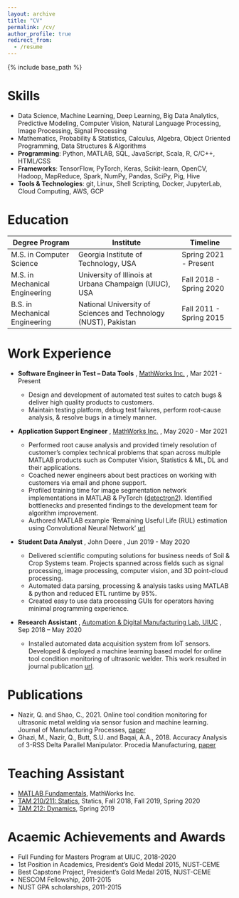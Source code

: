 ```yaml
---
layout: archive
title: "CV"
permalink: /cv/
author_profile: true
redirect_from:
  - /resume
---
```


{% include base_path %}

Skills
======
* Data Science, Machine Learning, Deep Learning, Big Data Analytics, Predictive Modeling, Computer Vision, Natural Language Processing, Image Processing, Signal Processing
* Mathematics, Probability & Statistics, Calculus, Algebra, Object Oriented Programming, Data Structures & Algorithms
* **Programming**: Python, MATLAB, SQL, JavaScript, Scala, R, C/C++, HTML/CSS
* **Frameworks**: TensorFlow, PyTorch, Keras, Scikit-learn, OpenCV, Hadoop, MapReduce, Spark, NumPy, Pandas, SciPy, Pig, Hive
* **Tools & Technologies**: git, Linux, Shell Scripting, Docker, JupyterLab, Cloud Computing, AWS, GCP

Education
======

| Degree Program                 	| Institute                                                       	| Timeline                	|
|--------------------------------	|-----------------------------------------------------------------	|-------------------------	|
| M.S. in Computer Science       	| Georgia Institute of Technology, USA                            	| Spring 2021 - Present   	|
| M.S. in Mechanical Engineering 	| University of Illinois at Urbana Champaign (UIUC), USA          	| Fall 2018 - Spring 2020 	|
| B.S. in Mechanical Engineering 	| National University of Sciences and Technology (NUST), Pakistan 	| Fall 2011 - Spring 2015 	|

Work Experience
======

* **Software Engineer in Test – Data Tools** , [MathWorks Inc.](https://www.mathworks.com/) , Mar 2021 - Present
  *	Design and development of automated test suites to catch bugs & deliver high quality products to customers. 
  *	Maintain testing platform, debug test failures, perform root-cause analysis, & resolve bugs in a timely manner.
* **Application Support Engineer** , [MathWorks Inc.](https://www.mathworks.com/) , May 2020 - Mar 2021
  * Performed root cause analysis and provided timely resolution of customer’s complex technical problems that span across multiple MATLAB products such as Computer Vision, Statistics & ML, DL and their applications.
  * Coached newer engineers about best practices on working with customers via email and phone support. 
  * Profiled training time for image segmentation network implementations in MATLAB & PyTorch ([detectron2](https://github.com/facebookresearch/detectron2)). Identified bottlenecks and presented findings to the development team for algorithm improvement. 
  * Authored MATLAB example ‘Remaining Useful Life (RUL) estimation using Convolutional Neural Network’ [url](https://www.mathworks.com/help//predmaint/ug/remaining-useful-life-estimation-using-convolutional-neural-network.html)

*  **Student Data Analyst** , John Deere , Jun 2019 - May 2020
    *  Delivered scientific computing solutions for business needs of Soil & Crop Systems team. Projects spanned across fields such as signal processing, image processing, computer vision, and 3D point-cloud processing. 
    *  Automated data parsing, processing & analysis tasks using MATLAB & python and reduced ETL runtime by 95%.
    *  Created easy to use data processing GUIs for operators having minimal programming experience.

* **Research Assistant** , [Automation & Digital Manufacturing Lab, UIUC](https://shaolab.mechse.illinois.edu/) , Sep 2018 – May 2020
  * Installed automated data acquisition system from IoT sensors. Developed & deployed a machine learning based model for online tool condition monitoring of ultrasonic welder. This work resulted in journal publication [url](https://www.sciencedirect.com/science/article/abs/pii/S1526612520308860). 

Publications
======
* Nazir, Q. and Shao, C., 2021. Online tool condition monitoring for ultrasonic metal welding via sensor fusion and machine learning. Journal of Manufacturing Processes, [paper](https://www.sciencedirect.com/science/article/abs/pii/S1526612520308860)
* Ghazi, M., Nazir, Q., Butt, S.U. and Baqai, A.A., 2018. Accuracy Analysis of 3-RSS Delta Parallel Manipulator. Procedia Manufacturing, [paper](https://www.sciencedirect.com/science/article/pii/S2351978918311491)
  
Teaching Assistant
======
* [MATLAB Fundamentals](https://www.mathworks.com/learn/online-courses/matlab-fundamentals.html), MathWorks Inc.
* [TAM 210/211: Statics](https://courses.grainger.illinois.edu/tam210/sp2021/), Statics, Fall 2018, Fall 2019, Spring 2020
* [TAM 212: Dynamics](https://courses.grainger.illinois.edu/tam212/sp2021/), Spring 2019
  
 Acaemic Achievements and Awards
======
* Full Funding for Masters Program at UIUC, 2018-2020
* 1st Position in Academics, President’s Gold Medal 2015, NUST-CEME
* Best Capstone Project, President’s Gold Medal 2015, NUST-CEME
* NESCOM Fellowship, 2011-2015
* NUST GPA scholarships, 2011-2015
